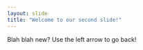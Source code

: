 ```yaml
---
layout: slide
title: "Welcome to our second slide!"
---
```

Blah blah new?
Use the left arrow to go back!
